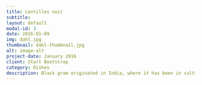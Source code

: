 ```yaml
---
title: Lentilles noir
subtitle: 
layout: default
modal-id: 3
date: 2016-01-09
img: dahl.jpg
thumbnail: dahl-thumbnail.jpg
alt: image-alt
project-date: January 2016
client: Start Bootstrap
category: Dishes
description: Black gram originated in India, where it has been in cultivation from ancient times and is one of the most highly prized legumes of India and Pakistan.
---
```


